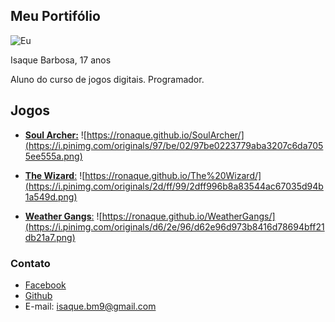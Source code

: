 ## Meu Portifólio

![Eu](https://scontent.frec10-1.fna.fbcdn.net/v/t1.0-9/22549727_1408079169290406_1982596868822454870_n.jpg?_nc_cat=108&_nc_ht=scontent.frec10-1.fna&oh=6feb9c97fff9790c2671cb64427d3bc9&oe=5CA6A21C)

Isaque Barbosa, 17 anos

Aluno do curso de jogos digitais.
Programador.


## Jogos
- [**Soul Archer:**](https://ronaque.github.io/SoulArcher/)
![https://ronaque.github.io/SoulArcher/](https://i.pinimg.com/originals/97/be/02/97be0223779aba3207c6da7055ee555a.png)

- [**The Wizard**:](https://ronaque.github.io/The%20Wizard/)
![https://ronaque.github.io/The%20Wizard/](https://i.pinimg.com/originals/2d/ff/99/2dff996b8a83544ac67035d94b1a549d.png)

- [**Weather Gangs**:](https://ronaque.github.io/WeatherGangs/)
![https://ronaque.github.io/WeatherGangs/](https://i.pinimg.com/originals/d6/2e/96/d62e96d973b8416d78694bff21db21a7.png)

### Contato
- [Facebook](https://www.facebook.com/isaque.barbosa.395)
- [Github](https://github.com/ronaque)
- E-mail: isaque.bm9@gmail.com
